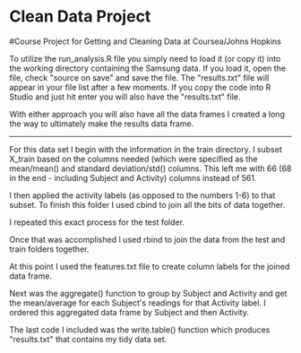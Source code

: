 Clean Data Project
==================

#Course Project for Getting and Cleaning Data at Coursea/Johns Hopkins

To utilize the run_analysis.R file you simply need to load it (or copy it) into the working directory containing the Samsung data. If you load it, open the file, check "source on save" and save the file. The "results.txt" file will appear in your file list after a few moments. If you copy the code into R Studio and just hit enter you will also have the "results.txt" file. 

With either approach you will also have all the data frames I created a long the way to ultimately make the results data frame. 

******************************

For this data set I begin with the information in the train directory. I subset X_train based on the columns needed (which were specified as the mean/mean() and standard deviation/std() columns. This left me with 66 (68 in the end - including Subject and Activity) columns instead of 561. 

I then applied the activity labels (as opposed to the numbers 1-6) to that subset. To finish this folder I used cbind to join all the bits of data together. 

I repeated this exact process for the test folder. 

Once that was accomplished I used rbind to join the data from the test and train folders together. 

At this point I used the features.txt file to create column labels for the joined data frame. 

Next was the aggregate() function to group by Subject and Activity and get the mean/average for each Subject's readings for that Activity label. I ordered this aggregated data frame by Subject and then Activity. 

The last code I included was the write.table() function which produces "results.txt" that contains my tidy data set. 

